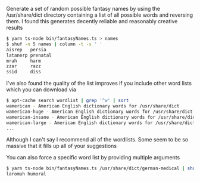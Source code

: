 Generate a set of random possible fantasy names by using the /usr/share/dict
directory containing a list of all possible words and reversing them. I found
this generates decently reliable and reasonably creative results

```bash
$ yarn ts-node bin/fantasyNames.ts > names
$ shuf -n 5 names | column -t -s ' '
aisrep   persia
latanerp prenatal
mrah     harm
zzar     razz
ssid     diss
```

I've also found the quality of the list improves if you include other word lists
which you can download via

```bash
$ apt-cache search wordlist | grep '^w' | sort
wamerican - American English dictionary words for /usr/share/dict
wamerican-huge - American English dictionary words for /usr/share/dict
wamerican-insane - American English dictionary words for /usr/share/dict
wamerican-large - American English dictionary words for /usr/share/dict
...
```

Although I can't say I recommend all of the wordlists. Some seem to be so
massive that it fills up all of your suggestions

You can also force a specific word list by providing multiple arguments

```bash
$ yarn ts-node bin/fantasyNames.ts /usr/share/dict/german-medical | shuf -n 1
laromuh humoral
```